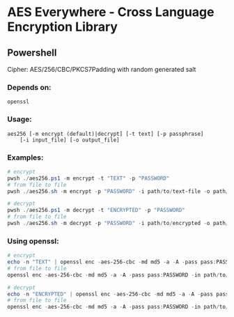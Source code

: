 # AES Everywhere - Cross Language Encryption Library

## Powershell

Cipher: AES/256/CBC/PKCS7Padding with random generated salt


### Depends on:
```
openssl
```

### Usage:
```raw
aes256 [-m encrypt (default)|decrypt] [-t text] [-p passphrase]
    [-i input_file] [-o output_file]
```

### Examples:

```powershell
# encrypt
pwsh ./aes256.ps1 -m encrypt -t "TEXT" -p "PASSWORD"
# from file to file
pwsh ./aes256.sh -m encrypt -p "PASSWORD" -i path/to/text-file -o path/to/encrypted-file

# decrypt
pwsh ./aes256.ps1 -m decrypt -t "ENCRYPTED" -p "PASSWORD"
# from file to file
pwsh ./aes256.sh -m decrypt -p "PASSWORD" -i path/to/encrypted -o path/to/text-file
```

### Using openssl:

```powershell
# encrypt
echo -n "TEXT" | openssl enc -aes-256-cbc -md md5 -a -A -pass pass:PASSWORD
# from file to file
openssl enc -aes-256-cbc -md md5 -a -A -pass pass:PASSWORD -in path/to/text-file -out path/to/encrypted-file

# decrypt
echo -n "ENCRYPTED" | openssl enc -aes-256-cbc -md md5 -a -A -pass pass:PASSWORD -d
# from file to file
openssl enc -aes-256-cbc -md md5 -a -A -pass pass:PASSWORD -in path/to/encrypted-file -out path/to/text-file -d

```
